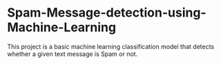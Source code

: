 # Spam-Message-detection-using-Machine-Learning
This project is a basic machine learning classification model that detects whether a given text message is Spam or not.
